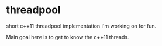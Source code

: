 # threadpool
short c++11 threadpool implementation I'm working on for fun.

Main goal here is to get to know the c++11 threads.
